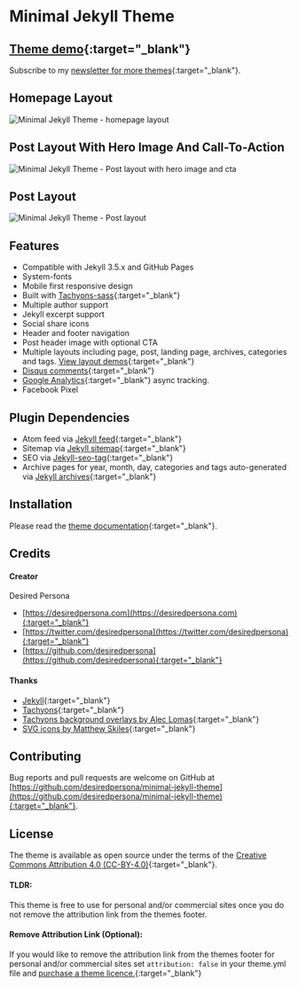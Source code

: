 # Minimal Jekyll Theme

## [Theme demo](https://desiredpersona.github.io/minimal-jekyll-theme/){:target="_blank"}

Subscribe to my [newsletter for more themes](https://desiredpersona.com/themes/){:target="_blank"}.

## Homepage Layout
![Minimal Jekyll Theme - homepage layout](/screenshot.png)

## Post Layout With Hero Image And Call-To-Action
![Minimal Jekyll Theme - Post layout with hero image and cta](/screenshot-post-hero.png)

## Post Layout
![Minimal Jekyll Theme - Post layout](/screenshot-post-layout.png)


## Features

- Compatible with Jekyll 3.5.x and GitHub Pages
- System-fonts
- Mobile first responsive design
- Built with [Tachyons-sass](https://github.com/tachyons-css/tachyons-sass){:target="_blank"}
- Multiple author support
- Jekyll excerpt support
- Social share icons
- Header and footer navigation
- Post header image with optional CTA
- Multiple layouts including page, post, landing page, archives, categories and tags. [View layout demos](https://desiredpersona.github.io/minimal-jekyll-theme/docs/){:target="_blank"}
- [Disqus comments](https://disqus.com/){:target="_blank"}
- [Google Analytics](https://www.google.com/analytics/){:target="_blank"} async tracking.
- Facebook Pixel

## Plugin Dependencies

- Atom feed via [Jekyll feed](https://github.com/jekyll/jekyll-feed){:target="_blank"}
- Sitemap via [Jekyll sitemap](https://github.com/jekyll/jekyll-sitemap){:target="_blank"}
- SEO via [Jekyll-seo-tag](https://github.com/jekyll/jekyll-seo-tag){:target="_blank"}
- Archive pages for year, month, day, categories and tags auto-generated via [Jekyll archives](https://github.com/jekyll/jekyll-archives){:target="_blank"}

## Installation

Please read the [theme documentation](https://desiredpersona.github.io/minimal-jekyll-theme/docs/){:target="_blank"}.


## Credits

#### Creator

Desired Persona

- [https://desiredpersona.com](https://desiredpersona.com){:target="_blank"}
- [https://twitter.com/desiredpersona](https://twitter.com/desiredpersona){:target="_blank"}
- [https://github.com/desiredpersona](https://github.com/desiredpersona){:target="_blank"}

#### Thanks

- [Jekyll](http://jekyllrb.com){:target="_blank"}
- [Tachyons](http://tachyons.io){:target="_blank"}
- [Tachyons background overlays by Alec Lomas](https://github.com/lowmess/tachyons-background-overlays){:target="_blank"}
- [SVG icons by Matthew Skiles](https://dribbble.com/shots/1925069-Lynny-Icon-Set-Free){:target="_blank"}

## Contributing

Bug reports and pull requests are welcome on GitHub at [https://github.com/desiredpersona/minimal-jekyll-theme](https://github.com/desiredpersona/minimal-jekyll-theme){:target="_blank"}.

## License

The theme is available as open source under the terms of the [Creative Commons Attribution 4.0 (CC-BY-4.0)](https://creativecommons.org/licenses/by/4.0/){:target="_blank"}.

#### TLDR:
This theme is free to use for personal and/or commercial sites once you do not remove the attribution link from the themes footer.

#### Remove Attribution Link (Optional):
If you would like to remove the attribution link from the themes footer for personal and/or commercial sites set `attribution: false` in your theme.yml file and [purchase a theme licence.](https://desiredpersona.com/themes/){:target="_blank"}

